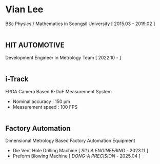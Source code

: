 # Vian Lee #
BSc Physics / Mathematics in Soongsil University [ 2015.03 - 2019.02 ]
<br/></br>
## HIT AUTOMOTIVE ## 
Development Engineer in Metrology Team [ 2022.10 - ]
<br/></br>
## i-Track ##
FPGA Camera Based 6-DoF Measurement System
- Nominal accuracy : 150 μm
- Measurement speed : 100 FPS
<br/></br>
## Factory Automation ##
Dimensional Metrology Based Factory Automation Equipment
  - Die Vent Hole Drilling Machine [ *SILLA ENGINEERING* - 2023.11 ]
  - Preform Blowing Machine [ *DONG-A PRECISION* - 2025.04 ]
<br/></br>


  
<!---
Metrologist-Vian/Metrologist-Vian is a ✨ special ✨ repository because its `README.md` (this file) appears on your GitHub profile.
You can click the Preview link to take a look at your changes.
--->
